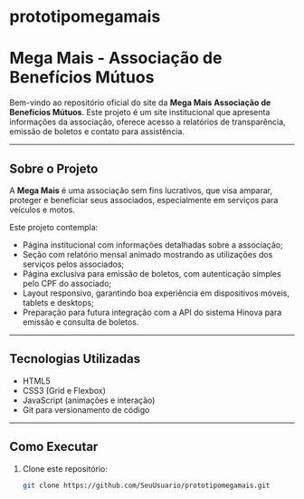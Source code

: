 # prototipomegamais

# Mega Mais - Associação de Benefícios Mútuos

Bem-vindo ao repositório oficial do site da **Mega Mais Associação de Benefícios Mútuos**. Este projeto é um site institucional que apresenta informações da associação, oferece acesso a relatórios de transparência, emissão de boletos e contato para assistência.

---

## Sobre o Projeto

A **Mega Mais** é uma associação sem fins lucrativos, que visa amparar, proteger e beneficiar seus associados, especialmente em serviços para veículos e motos.

Este projeto contempla:

- Página institucional com informações detalhadas sobre a associação;
- Seção com relatório mensal animado mostrando as utilizações dos serviços pelos associados;
- Página exclusiva para emissão de boletos, com autenticação simples pelo CPF do associado;
- Layout responsivo, garantindo boa experiência em dispositivos móveis, tablets e desktops;
- Preparação para futura integração com a API do sistema Hinova para emissão e consulta de boletos.

---

## Tecnologias Utilizadas

- HTML5
- CSS3 (Grid e Flexbox)
- JavaScript (animações e interação)
- Git para versionamento de código

---

## Como Executar

1. Clone este repositório:
   ```bash
   git clone https://github.com/SeuUsuario/prototipomegamais.git
